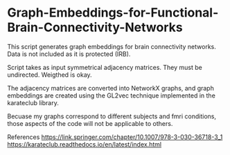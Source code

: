 # Graph-Embeddings-for-Functional-Brain-Connectivity-Networks
This script generates graph embeddings for brain connectivity networks.
Data is not included as it is protected (IRB).

Script takes as input symmetrical adjacency matrices. They must be undirected. Weigthed is okay.

The adjacency matrices are converted into NetworkX graphs, and graph embeddings are created using the GL2vec technique implemented in the karateclub library.

Becuase my graphs correspond to different subjects and fmri conditions, those aspects of the code will not be applicable to others. 

References
https://link.springer.com/chapter/10.1007/978-3-030-36718-3_1
https://karateclub.readthedocs.io/en/latest/index.html
